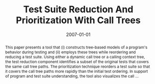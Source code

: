 ---
title: "Test Suite Reduction And Prioritization With Call Trees"
abstract: "This paper presents a tool that (i) constructs tree-based models of a program's behavior during testing and (ii) employs these trees while reordering and reducing a test suite. Using either a dynamic call tree or a calling context tree, the test reduction component identifies a subset of the original tests that covers the same call tree paths. The prioritization technique reorders a test suite so that it covers the call tree paths more rapidly than the initial test ordering. In support of program and test suite understanding, the tool also visualizes the call …"
date: 2007-01-01
venue: "22nd IEEE/ACM International Conference on Automated Software Engineering (ASE 2007), November 5-9, 2007, Atlanta, Georgia, USA"
paperurl: https://dl.acm.org/doi/abs/10.1145/1321631.1321733
authors: "Adam M. Smith, Joshua Geiger, Gregory M. Kapfhammer and Mary Lou Soffa"
awards: ""
---